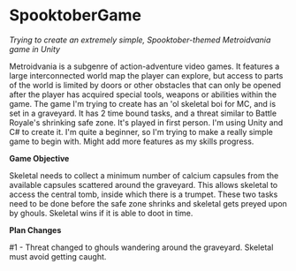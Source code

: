 # SpooktoberGame
*Trying to create an extremely simple, Spooktober-themed Metroidvania game in Unity*

Metroidvania is a subgenre of action-adventure video games. It features a large interconnected world map the player can explore, but access to parts of the world is limited by doors or other obstacles that can only be opened after the player has acquired special tools, weapons or abilities within the game.
The game I'm trying to create has an 'ol skeletal boi for MC, and is set in a graveyard. It has 2 time bound tasks, and a threat similar to Battle Royale's shrinking safe zone. It's played in first person.  I'm using Unity and C# to create it.
I'm quite a beginner, so I'm trying to make a really simple game to begin with. Might add more features as my skills progress. 


**Game Objective**

Skeletal needs to collect a minimum number of calcium capsules from the available capsules scattered around the graveyard. This allows skeletal to access the central tomb, inside which there is a trumpet. These two tasks need to be done before the safe zone shrinks and skeletal gets preyed upon by ghouls.  Skeletal wins if it is able to doot in time. 

**Plan Changes**

#1 - Threat changed to ghouls wandering around the graveyard. Skeletal must avoid getting caught. 
